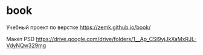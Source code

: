 # book

 Учебный проект по верстке https://zemk.github.io/book/
 
Макет PSD https://drive.google.com/drive/folders/1__Ap_CSI9vjJkXaMxRJL-VdyNQw329mg
